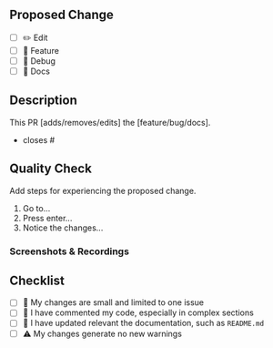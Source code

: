 <!-- 
Please, go through these steps before you submit a PR
IMPORTANT: Please review the [CONTRIBUTING.md](../CONTRIBUTING.md) file for detailed contributing guidelines
-->

## Proposed Change

- [ ] ✏️ Edit
- [ ] 🚀 Feature
- [ ] 👾 Debug
- [ ] 📝 Docs

## Description
This PR [adds/removes/edits] the [feature/bug/docs].

<!--
Include a list of breaking changes, deprecations, and migration instructions.

- BREAK: 
- DEPRECATE: 
- MIGRATION: 
-->

- closes #<!-- Issue # here -->

## Quality Check
Add steps for experiencing the proposed change.

1. Go to...
2. Press enter...
3. Notice the changes...

### Screenshots & Recordings
<!-- Visual changes require screenshots -->

## Checklist

- [ ] 📌 My changes are small and limited to one issue
- [ ] 🧩 I have commented my code, especially in complex sections
- [ ] 📜 I have updated relevant the documentation, such as `README.md`
- [ ] ⚠️ My changes generate no new warnings

<!-- note: PRs with deleted or incomplete sections will be marked invalid -->
